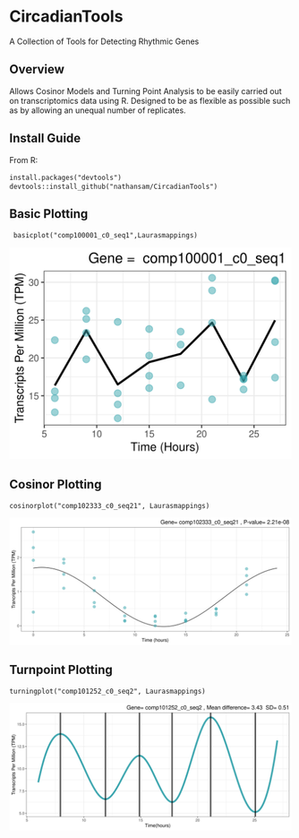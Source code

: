 # CircadianTools
A Collection of Tools for Detecting Rhythmic Genes
## Overview
Allows Cosinor Models and Turning Point Analysis to be easily carried out on transcriptomics data using R. Designed to be as flexible as possible such as by allowing an unequal number of replicates.  
## Install Guide
From R:
```{r}
install.packages("devtools")
devtools::install_github("nathansam/CircadianTools")
```

## Basic Plotting
```{r}
 basicplot("comp100001_c0_seq1",Laurasmappings)
```
![](saveplotex.png)

## Cosinor Plotting
```{r}
cosinorplot("comp102333_c0_seq21", Laurasmappings)
```
![](cosinorex.png)


## Turnpoint Plotting
```{r}
turningplot("comp101252_c0_seq2", Laurasmappings)
```
![](turnpointex.png)


